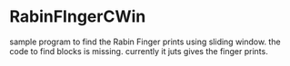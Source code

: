 RabinFIngerCWin
===============
sample program to find the Rabin Finger prints using sliding window.
the code to find blocks is missing.
currently it juts gives the finger prints.
